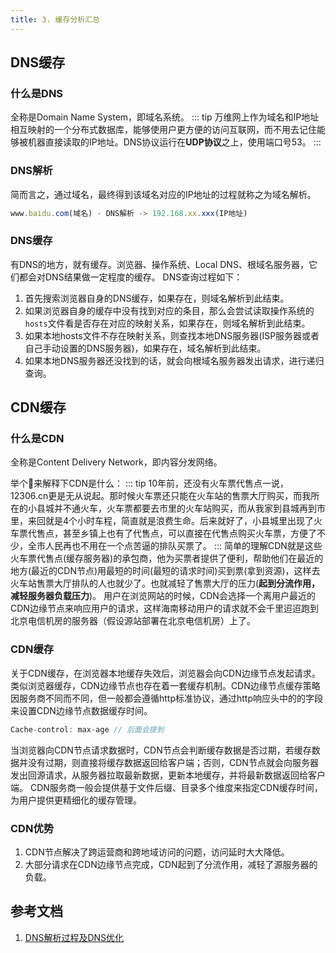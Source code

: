 ```yaml
---
title: 3. 缓存分析汇总
---
```

## DNS缓存
### 什么是DNS
全称是Domain Name System，即域名系统。
::: tip
万维网上作为域名和IP地址相互映射的一个分布式数据库，能够使用户更方便的访问互联网，而不用去记住能够被机器直接读取的IP地址。DNS协议运行在**UDP协议**之上，使用端口号53。
:::
### DNS解析
简而言之，通过域名，最终得到该域名对应的IP地址的过程就称之为域名解析。
```js
www.baidu.com(域名) - DNS解析 -> 192.168.xx.xxx(IP地址)
```
### DNS缓存
有DNS的地方，就有缓存。浏览器、操作系统、Local DNS、根域名服务器，它们都会对DNS结果做一定程度的缓存。
DNS查询过程如下：
1. 首先搜索浏览器自身的DNS缓存，如果存在，则域名解析到此结束。
2. 如果浏览器自身的缓存中没有找到对应的条目，那么会尝试读取操作系统的`hosts`文件看是否存在对应的映射关系，如果存在，则域名解析到此结束。
3. 如果本地hosts文件不存在映射关系，则查找本地DNS服务器(ISP服务器或者自己手动设置的DNS服务器)，如果存在，域名解析到此结束。
4. 如果本地DNS服务器还没找到的话，就会向根域名服务器发出请求，进行递归查询。
## CDN缓存
### 什么是CDN
全称是Content Delivery Network，即内容分发网络。

举个🌰来解释下CDN是什么：
::: tip
10年前，还没有火车票代售点一说，12306.cn更是无从说起。那时候火车票还只能在火车站的售票大厅购买，而我所在的小县城并不通火车，火车票都要去市里的火车站购买，而从我家到县城再到市里，来回就是4个小时车程，简直就是浪费生命。后来就好了，小县城里出现了火车票代售点，甚至乡镇上也有了代售点，可以直接在代售点购买火车票，方便了不少，全市人民再也不用在一个点苦逼的排队买票了。
:::
简单的理解CDN就是这些火车票代售点(缓存服务器)的承包商，他为买票者提供了便利，帮助他们在最近的地方(最近的CDN节点)用最短的时间(最短的请求时间)买到票(拿到资源)，这样去火车站售票大厅排队的人也就少了。也就减轻了售票大厅的压力(**起到分流作用，减轻服务器负载压力**)。
用户在浏览网站的时候，CDN会选择一个离用户最近的CDN边缘节点来响应用户的请求，这样海南移动用户的请求就不会千里迢迢跑到北京电信机房的服务器（假设源站部署在北京电信机房）上了。

### CDN缓存
关于CDN缓存，在浏览器本地缓存失效后，浏览器会向CDN边缘节点发起请求。类似浏览器缓存，CDN边缘节点也存在着一套缓存机制。CDN边缘节点缓存策略因服务商不同而不同，但一般都会遵循http标准协议，通过http响应头中的的字段来设置CDN边缘节点数据缓存时间。
```js
Cache-control: max-age // 后面会提到
```
当浏览器向CDN节点请求数据时，CDN节点会判断缓存数据是否过期，若缓存数据并没有过期，则直接将缓存数据返回给客户端；否则，CDN节点就会向服务器发出回源请求，从服务器拉取最新数据，更新本地缓存，并将最新数据返回给客户端。 CDN服务商一般会提供基于文件后缀、目录多个维度来指定CDN缓存时间，为用户提供更精细化的缓存管理。

### CDN优势
1. CDN节点解决了跨运营商和跨地域访问的问题，访问延时大大降低。
2. 大部分请求在CDN边缘节点完成，CDN起到了分流作用，减轻了源服务器的负载。

## 参考文档
1. [DNS解析过程及DNS优化](https://blog.csdn.net/cat_foursi/article/details/71194397)
